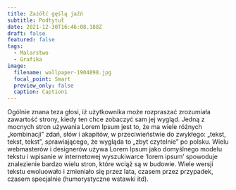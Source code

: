 ```yaml
---
title: Zażółć gęślą jaźń
subtitle: Podtytuł
date: 2021-12-30T16:46:08.188Z
draft: false
featured: false
tags:
  - Malarstwo
  - Grafika
image:
  filename: wallpaper-1904898.jpg
  focal_point: Smart
  preview_only: false
  caption: Caption1
---
```

Ogólnie znana teza głosi, iż użytkownika może rozpraszać zrozumiała zawartość strony, kiedy ten chce zobaczyć sam jej wygląd. Jedną z mocnych stron używania Lorem Ipsum jest to, że ma wiele różnych „kombinacji” zdań, słów i akapitów, w przeciwieństwie do zwykłego: „tekst, tekst, tekst”, sprawiającego, że wygląda to „zbyt czytelnie” po polsku. Wielu webmasterów i designerów używa Lorem Ipsum jako domyślnego modelu tekstu i wpisanie w internetowej wyszukiwarce ‘lorem ipsum’ spowoduje znalezienie bardzo wielu stron, które wciąż są w budowie. Wiele wersji tekstu ewoluowało i zmieniało się przez lata, czasem przez przypadek, czasem specjalnie (humorystyczne wstawki itd).
